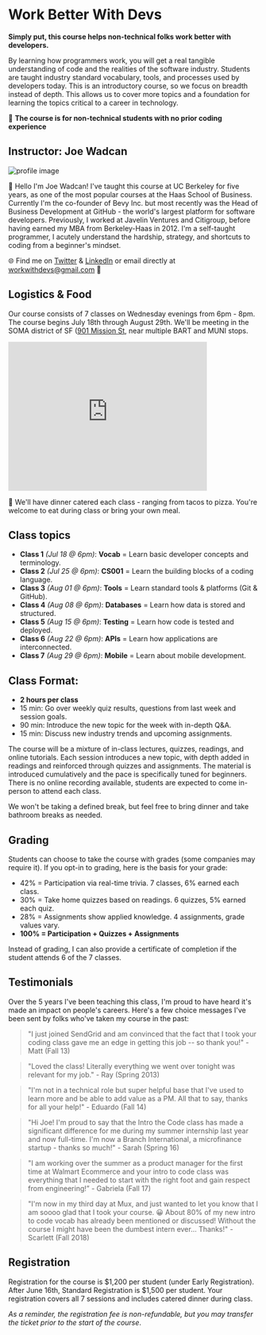 # Work Better With Devs

**Simply put, this course helps non-technical folks work better with developers.** 

By learning how programmers work, you will get a real tangible understanding of code and the realities of the software industry. Students are taught industry standard vocabulary, tools, and processes used by developers today. This is an introductory course, so we focus on breadth instead of depth. This allows us to cover more topics and a foundation for learning the topics critical to a career in technology.

:tada: **The course is for non-technical students with no prior coding experience**

## Instructor: Joe Wadcan 

![profile image](https://user-images.githubusercontent.com/1266306/40632751-38f2cbe0-629f-11e8-8607-dd4af1944482.png)

:wave: Hello I'm Joe Wadcan! I've  taught this course at UC Berkeley for five years, as one of the most popular courses at the Haas School of Business. Currently I'm the co-founder of Bevy Inc. but most recently was the Head of Business Development at GitHub - the world's largest platform for software developers. Previously, I worked at Javelin Ventures and Citigroup, before having earned my MBA from Berkeley-Haas in 2012. I'm a self-taught programmer, I acutely understand the hardship, strategy, and shortcuts to coding from a beginner's mindset.

:globe_with_meridians: Find me on [Twitter](https://twitter.com/joewadcan) & [LinkedIn](https://www.linkedin.com/in/joewadcan) or email directly at workwithdevs@gmail.com :email:

## Logistics & Food

Our course consists of 7 classes on Wednesday evenings from 6pm - 8pm. The course begins July 18th through August 29th. We'll be meeting in the SOMA district of SF ([901 Mission St](https://goo.gl/maps/pjvWkZg4NLk), near multiple BART and MUNI stops. 

<iframe src="https://www.google.com/maps/embed?pb=!1m18!1m12!1m3!1d3153.3349035200476!2d-122.40885138497453!3d37.7821904797581!2m3!1f0!2f0!3f0!3m2!1i1024!2i768!4f13.1!3m3!1m2!1s0x808580869d1dffa7%3A0xeb7777b1023af21e!2s901+Mission+St%2C+San+Francisco%2C+CA+94103!5e0!3m2!1sen!2sus!4v1527554421824" width="400" height="300" frameborder="0" style="border:0" allowfullscreen></iframe>

:taco: We'll have dinner catered each class - ranging from tacos to pizza. You're welcome to eat during class or bring your own meal. 

## Class topics

- **Class 1** _(Jul 18 @ 6pm)_: **Vocab** = Learn basic developer concepts and terminology.
- **Class 2** _(Jul 25 @ 6pm)_: **CS001** = Learn the building blocks of a coding language.
- **Class 3** _(Aug 01 @ 6pm)_: **Tools** = Learn standard tools & platforms (Git & GitHub).
- **Class 4** _(Aug 08 @ 6pm)_: **Databases** = Learn how data is stored and structured.
- **Class 5** _(Aug 15 @ 6pm)_: **Testing** = Learn how code is tested and deployed.
- **Class 6** _(Aug 22 @ 6pm)_: **APIs** = Learn how applications are interconnected.
- **Class 7** _(Aug 29 @ 6pm)_: **Mobile** = Learn about mobile development.

## Class Format:

- **2 hours per class**
- 15 min: Go over weekly quiz results, questions from last week and session goals.
- 90 min: Introduce the new topic for the week with in-depth Q&A.
- 15 min: Discuss new industry trends and upcoming assignments.

The course will be a mixture of in-class lectures, quizzes, readings, and online tutorials. Each session introduces a new topic, with depth added in readings and reinforced through quizzes and assignments. The material is introduced cumulatively and the pace is specifically tuned for beginners. There is no online recording available, students are expected to come in-person to attend each class.

We won't be taking a defined break, but feel free to bring dinner and take bathroom breaks as needed. 

## Grading

Students can choose to take the course with grades (some companies may require it). If you opt-in to grading, here is the basis for your grade:

- 42% = Participation via real-time trivia. 7 classes, 6% earned each class.
- 30% = Take home quizzes based on readings. 6 quizzes, 5% earned each quiz.
- 28% = Assignments show applied knowledge. 4 assignments, grade values vary.
- **100% = Participation + Quizzes + Assignments**

Instead of grading, I can also provide a certificate of completion if the student attends 6 of the 7 classes. 

## Testimonials

Over the 5 years I've been teaching this class, I'm proud to have heard it's made an impact on people's careers. Here's a few choice messages I've been sent by folks who've taken my course in the past:

> "I just joined SendGrid and am convinced that the fact that I took your coding class gave me an edge in getting this job -- so thank you!" - Matt (Fall 13)

> "Loved the class! Literally everything we went over tonight was relevant for my job." - Ray (Spring 2013)

> "I'm not in a technical role but super helpful base that I've used to learn more and be able to add value as a PM. All that to say, thanks for all your help!" - Eduardo (Fall 14)

> "Hi Joe! I'm proud to say that the Intro the Code class has made a significant difference for me during my summer internship last year and now full-time. I'm now a Branch International, a microfinance startup - thanks so much!" - Sarah (Spring 16)

> "I am working over the summer as a product manager for the first time at Walmart Ecommerce and your intro to code class was everything that I needed to start with the right foot and gain respect from engineering!”  - Gabriela (Fall 17)

> "I'm now in my third day at Mux, and just wanted to let you know that I am soooo glad that I took your course. 😀 About 80% of my new intro to code vocab has already been mentioned or discussed! Without the course I might have been the dumbest intern ever... Thanks!" - Scarlett (Fall 2018)

## Registration

Registration for the course is $1,200 per student (under Early Registration). After June 16th, Standard Registration is $1,500 per student. Your registration covers all 7 sessions and includes catered dinner during class. 

<tito-widget event="workwithdevs/summer-2018"></tito-widget>

_As a reminder, the registration fee is non-refundable, but you may transfer the ticket prior to the start of the course_. 
